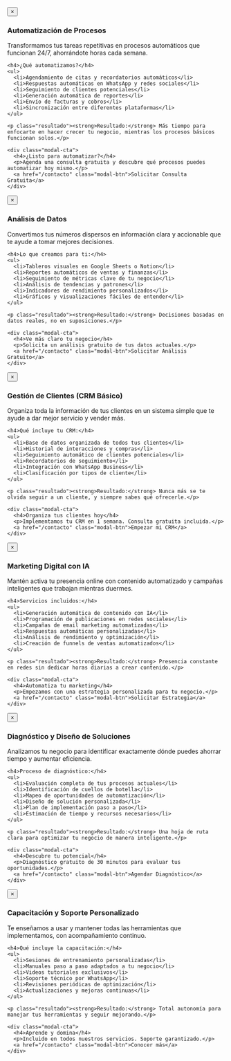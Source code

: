 <!-- MODALES PARA SERVICIOS -->
<div id="modal-automatizacion" class="modal">
  <div class="modal-content">
    <button class="modal-close" onclick="closeModal('modal-automatizacion')" aria-label="Cerrar modal">&times;</button>
    <h3>Automatización de Procesos</h3>
    <p class="modal-subtitle">Transformamos tus tareas repetitivas en procesos automáticos que funcionan 24/7, ahorrándote horas cada semana.</p>
    
    <h4>¿Qué automatizamos?</h4>
    <ul>
      <li>Agendamiento de citas y recordatorios automáticos</li>
      <li>Respuestas automáticas en WhatsApp y redes sociales</li>
      <li>Seguimiento de clientes potenciales</li>
      <li>Generación automática de reportes</li>
      <li>Envío de facturas y cobros</li>
      <li>Sincronización entre diferentes plataformas</li>
    </ul>
    
    <p class="resultado"><strong>Resultado:</strong> Más tiempo para enfocarte en hacer crecer tu negocio, mientras los procesos básicos funcionan solos.</p>
    
    <div class="modal-cta">
      <h4>¿Listo para automatizar?</h4>
      <p>Agenda una consulta gratuita y descubre qué procesos puedes automatizar hoy mismo.</p>
      <a href="/contacto" class="modal-btn">Solicitar Consulta Gratuita</a>
    </div>
  </div>
</div>

<div id="modal-datos" class="modal">
  <div class="modal-content">
    <button class="modal-close" onclick="closeModal('modal-datos')" aria-label="Cerrar modal">&times;</button>
    <h3>Análisis de Datos</h3>
    <p class="modal-subtitle">Convertimos tus números dispersos en información clara y accionable que te ayude a tomar mejores decisiones.</p>
    
    <h4>Lo que creamos para ti:</h4>
    <ul>
      <li>Tableros visuales en Google Sheets o Notion</li>
      <li>Reportes automáticos de ventas y finanzas</li>
      <li>Seguimiento de métricas clave de tu negocio</li>
      <li>Análisis de tendencias y patrones</li>
      <li>Indicadores de rendimiento personalizados</li>
      <li>Gráficos y visualizaciones fáciles de entender</li>
    </ul>
    
    <p class="resultado"><strong>Resultado:</strong> Decisiones basadas en datos reales, no en suposiciones.</p>
    
    <div class="modal-cta">
      <h4>Ve más claro tu negocio</h4>
      <p>Solicita un análisis gratuito de tus datos actuales.</p>
      <a href="/contacto" class="modal-btn">Solicitar Análisis Gratuito</a>
    </div>
  </div>
</div>

<div id="modal-crm" class="modal">
  <div class="modal-content">
    <button class="modal-close" onclick="closeModal('modal-crm')" aria-label="Cerrar modal">&times;</button>
    <h3>Gestión de Clientes (CRM Básico)</h3>
    <p class="modal-subtitle">Organiza toda la información de tus clientes en un sistema simple que te ayude a dar mejor servicio y vender más.</p>
    
    <h4>Qué incluye tu CRM:</h4>
    <ul>
      <li>Base de datos organizada de todos tus clientes</li>
      <li>Historial de interacciones y compras</li>
      <li>Seguimiento automático de clientes potenciales</li>
      <li>Recordatorios de seguimiento</li>
      <li>Integración con WhatsApp Business</li>
      <li>Clasificación por tipos de cliente</li>
    </ul>
    
    <p class="resultado"><strong>Resultado:</strong> Nunca más se te olvida seguir a un cliente, y siempre sabes qué ofrecerle.</p>
    
    <div class="modal-cta">
      <h4>Organiza tus clientes hoy</h4>
      <p>Implementamos tu CRM en 1 semana. Consulta gratuita incluida.</p>
      <a href="/contacto" class="modal-btn">Empezar mi CRM</a>
    </div>
  </div>
</div>

<div id="modal-marketing" class="modal">
  <div class="modal-content">
    <button class="modal-close" onclick="closeModal('modal-marketing')" aria-label="Cerrar modal">&times;</button>
    <h3>Marketing Digital con IA</h3>
    <p class="modal-subtitle">Mantén activa tu presencia online con contenido automatizado y campañas inteligentes que trabajan mientras duermes.</p>
    
    <h4>Servicios incluidos:</h4>
    <ul>
      <li>Generación automática de contenido con IA</li>
      <li>Programación de publicaciones en redes sociales</li>
      <li>Campañas de email marketing automatizadas</li>
      <li>Respuestas automáticas personalizadas</li>
      <li>Análisis de rendimiento y optimización</li>
      <li>Creación de funnels de ventas automatizados</li>
    </ul>
    
    <p class="resultado"><strong>Resultado:</strong> Presencia constante en redes sin dedicar horas diarias a crear contenido.</p>
    
    <div class="modal-cta">
      <h4>Automatiza tu marketing</h4>
      <p>Empezamos con una estrategia personalizada para tu negocio.</p>
      <a href="/contacto" class="modal-btn">Solicitar Estrategia</a>
    </div>
  </div>
</div>

<div id="modal-diagnostico" class="modal">
  <div class="modal-content">
    <button class="modal-close" onclick="closeModal('modal-diagnostico')" aria-label="Cerrar modal">&times;</button>
    <h3>Diagnóstico y Diseño de Soluciones</h3>
    <p class="modal-subtitle">Analizamos tu negocio para identificar exactamente dónde puedes ahorrar tiempo y aumentar eficiencia.</p>
    
    <h4>Proceso de diagnóstico:</h4>
    <ul>
      <li>Evaluación completa de tus procesos actuales</li>
      <li>Identificación de cuellos de botella</li>
      <li>Mapeo de oportunidades de automatización</li>
      <li>Diseño de solución personalizada</li>
      <li>Plan de implementación paso a paso</li>
      <li>Estimación de tiempo y recursos necesarios</li>
    </ul>
    
    <p class="resultado"><strong>Resultado:</strong> Una hoja de ruta clara para optimizar tu negocio de manera inteligente.</p>
    
    <div class="modal-cta">
      <h4>Descubre tu potencial</h4>
      <p>Diagnóstico gratuito de 30 minutos para evaluar tus oportunidades.</p>
      <a href="/contacto" class="modal-btn">Agendar Diagnóstico</a>
    </div>
  </div>
</div>

<div id="modal-capacitacion" class="modal">
  <div class="modal-content">
    <button class="modal-close" onclick="closeModal('modal-capacitacion')" aria-label="Cerrar modal">&times;</button>
    <h3>Capacitación y Soporte Personalizado</h3>
    <p class="modal-subtitle">Te enseñamos a usar y mantener todas las herramientas que implementamos, con acompañamiento continuo.</p>
    
    <h4>Qué incluye la capacitación:</h4>
    <ul>
      <li>Sesiones de entrenamiento personalizadas</li>
      <li>Manuales paso a paso adaptados a tu negocio</li>
      <li>Videos tutoriales exclusivos</li>
      <li>Soporte técnico por WhatsApp</li>
      <li>Revisiones periódicas de optimización</li>
      <li>Actualizaciones y mejoras continuas</li>
    </ul>
    
    <p class="resultado"><strong>Resultado:</strong> Total autonomía para manejar tus herramientas y seguir mejorando.</p>
    
    <div class="modal-cta">
      <h4>Aprende y domina</h4>
      <p>Incluido en todos nuestros servicios. Soporte garantizado.</p>
      <a href="/contacto" class="modal-btn">Conocer más</a>
    </div>
  </div>
</div>

<script>
  // Modal functionality with improved animations
  function openModal(modalId) {
    const modal = document.getElementById(modalId);
    if (modal) {

      document.body.style.overflow = 'hidden';

      modal.style.display = 'flex';

      modal.offsetHeight;

      modal.classList.add('show');

      setTimeout(() => {
        const closeButton = modal.querySelector('.modal-close');
        if (closeButton) {
          closeButton.focus();
        }
      }, 400);
    }
  }

  function closeModal(modalId) {
    const modal = document.getElementById(modalId);
    if (modal) {
      // Remove show class for animation
      modal.classList.remove('show');
      
      // Hide modal after animation completes
      setTimeout(() => {
        modal.style.display = 'none';
        document.body.style.overflow = 'auto';
      }, 300);
    }
  }

  // Initialize modal event listeners
  document.addEventListener('DOMContentLoaded', function() {
    // Close modal when clicking outside
    document.querySelectorAll('.modal').forEach(modal => {
      modal.addEventListener('click', (e) => {
        if (e.target === modal) {
          closeModal(modal.id);
        }
      });
    });

    // Close modal with Escape key
    document.addEventListener('keydown', (e) => {
      if (e.key === 'Escape') {
        document.querySelectorAll('.modal.show').forEach(modal => {
          closeModal(modal.id);
        });
      }
    });
  });
</script>
